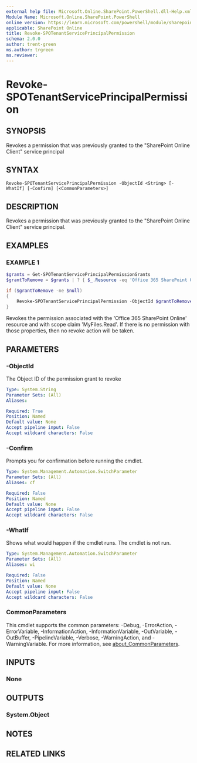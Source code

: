 ```yaml
---
external help file: Microsoft.Online.SharePoint.PowerShell.dll-Help.xml
Module Name: Microsoft.Online.SharePoint.PowerShell
online version: https://learn.microsoft.com/powershell/module/sharepoint-online/revoke-spotenantserviceprincipalpermission
applicable: SharePoint Online
title: Revoke-SPOTenantServicePrincipalPermission
schema: 2.0.0
author: trent-green
ms.author: trgreen
ms.reviewer:
---
```

# Revoke-SPOTenantServicePrincipalPermission

## SYNOPSIS

Revokes a permission that was previously granted to the "SharePoint Online Client" service principal

## SYNTAX

```
Revoke-SPOTenantServicePrincipalPermission -ObjectId <String> [-WhatIf] [-Confirm] [<CommonParameters>]
```

## DESCRIPTION

Revokes a permission that was previously granted to the "SharePoint Online Client" service principal.

## EXAMPLES

### EXAMPLE 1

```powershell
$grants = Get-SPOTenantServicePrincipalPermissionGrants
$grantToRemove = $grants | ? { $_.Resource -eq 'Office 365 SharePoint Online' -and $_.Scope -eq 'MyFiles.Read' } | Select-Object -First 1

if ($grantToRemove -ne $null)
{
    Revoke-SPOTenantServicePrincipalPermission -ObjectId $grantToRemove.ObjectId
}
```

Revokes the permission associated with the 'Office 365 SharePoint Online' resource and with scope claim 'MyFiles.Read'.
If there is no permission with those properties, then no revoke action will be taken.

## PARAMETERS

### -ObjectId

The Object ID of the permission grant to revoke

```yaml
Type: System.String
Parameter Sets: (All)
Aliases:

Required: True
Position: Named
Default value: None
Accept pipeline input: False
Accept wildcard characters: False
```

### -Confirm

Prompts you for confirmation before running the cmdlet.

```yaml
Type: System.Management.Automation.SwitchParameter
Parameter Sets: (All)
Aliases: cf

Required: False
Position: Named
Default value: None
Accept pipeline input: False
Accept wildcard characters: False
```

### -WhatIf
Shows what would happen if the cmdlet runs.
The cmdlet is not run.

```yaml
Type: System.Management.Automation.SwitchParameter
Parameter Sets: (All)
Aliases: wi

Required: False
Position: Named
Default value: None
Accept pipeline input: False
Accept wildcard characters: False
```

### CommonParameters
This cmdlet supports the common parameters: -Debug, -ErrorAction, -ErrorVariable, -InformationAction, -InformationVariable, -OutVariable, -OutBuffer, -PipelineVariable, -Verbose, -WarningAction, and -WarningVariable. For more information, see [about_CommonParameters](https://go.microsoft.com/fwlink/?LinkID=113216).

## INPUTS

### None

## OUTPUTS

### System.Object

## NOTES

## RELATED LINKS
